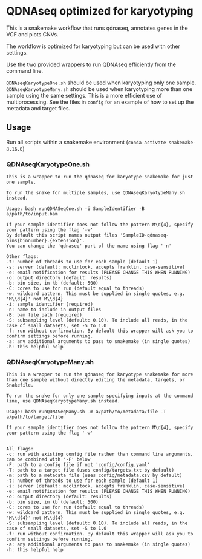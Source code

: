 # QDNAseq optimized for karyotyping


This is a snakemake workflow that runs qdnaseq, annotates genes in the VCF and plots CNVs.


The workflow is optimized for karyotyping but can be used with other settings.


Use the two provided wrappers to run QDNAseq efficiently from the command line. 

`QDNAseqKaryotypeOne.sh` should be used when karyotyping only one sample.
`QDNAseqKaryotypeMany.sh` should be used when karyotyping more than one sample using the same settings. This is a more efficient use of multiprocessing. See the files in `config` for an example of how to set up the metadata and target files.


## Usage

Run all scripts within a snakemake environment (`conda activate snakemake-8.16.0`)

### QDNAseqKaryotypeOne.sh

    This is a wrapper to run the qdnaseq for karyotype snakemake for just one sample.

    To run the snake for multiple samples, use QDNAseqKaryotypeMany.sh instead.

    Usage: bash runQDNASeqOne.sh -i SampleIdentifier -B a/path/to/input.bam

    If your sample identifier does not follow the pattern M\d{4}, specify your pattern using the flag '-w'
    By default this script names output files 'SampleID-qdnaseq-bins{binnumber}.{extension}'.
    You can change the 'qdnaseq' part of the name using flag '-n'

    Other flags:
    -t: number of threads to use for each sample (default 1)
    -s: server (default: mcclintock. accepts franklin, case-sensitive)
    -e: email notification for results (PLEASE CHANGE THIS WHEN RUNNING)
    -o: output directory (default: results)
    -b: bin size, in kb (default: 500)
    -C: cores to use for run (default equal to threads)
    -w: wildcard pattern. This must be supplied in single quotes, e.g. 'M\\d{4}' not M\\d{4}
    -i: sample identifier (required)
    -n: name to include in output files
    -B: bam file path (required)
    -S: subsampling level (default: 0.10). To include all reads, in the case of small datasets, set -S to 1.0
    -f: run without confirmation. By default this wrapper will ask you to confirm settings before running.
    -a: any additional arguments to pass to snakemake (in single quotes)
    -h: this helpful help

### QDNAseqKaryotypeMany.sh

    This is a wrapper to run the qdnaseq for karyotype snakemake for more than one sample without directly editing the metadata, targets, or Snakefile.

    To run the snake for only one sample specifying inputs at the command line, use QDNAseqKaryotypeMany.sh instead.

    Usage: bash runQDNASeqMany.sh -m a/path/to/metadata/file -T a/path/to/target/file

    If your sample identifier does not follow the pattern M\d{4}, specify your pattern using the flag '-w'
    

    All flags:
    -c: run with existing config file rather than command line arguments, can be combined with '-F' below
    -F: path to a config file if not 'config/config.yaml'
    -T: path to a target file (uses config/targets.txt by default)
    -m: path to a metadata file (uses config/metadata.csv by default)
    -t: number of threads to use for each sample (default 1)
    -s: server (default: mcclintock. accepts franklin, case-sensitive)
    -e: email notification for results (PLEASE CHANGE THIS WHEN RUNNING)
    -o: output directory (default: results)
    -b: bin size, in kb (default: 500)
    -C: cores to use for run (default equal to threads)
    -w: wildcard pattern. This must be supplied in single quotes, e.g. 'M\\d{4}' not M\\d{4}
    -S: subsampling level (default: 0.10). To include all reads, in the case of small datasets, set -S to 1.0
    -f: run without confirmation. By default this wrapper will ask you to confirm settings before running.
    -a: any additional arguments to pass to snakemake (in single quotes)
    -h: this helpful help

